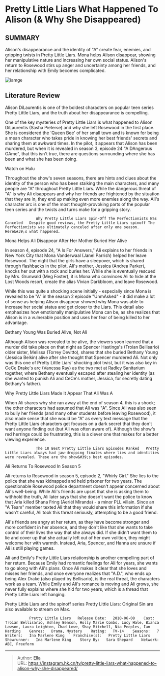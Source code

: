 # Pretty Little Liars What Happened To Alison (&amp; Why She Disappeared)


## SUMMARY 



  Alison&#39;s disappearance and the identity of &#34;A&#34; create fear, enemies, and gripping twists in Pretty Little Liars.   Mona helps Alison disappear, showing her manipulative nature and increasing her own social status.   Alison&#39;s return to Rosewood stirs up anger and uncertainty among her friends, and her relationship with Emily becomes complicated.  

![iamge](https://static1.srcdn.com/wordpress/wp-content/uploads/2020/05/1400x700-5.jpg)

## Literature Review

Alison DiLaurentis is one of the boldest characters on popular teen series Pretty Little Liars, and the truth about her disappearance is compelling.




One of the key mysteries of Pretty Little Liars is what happened to Alison DiLaurentis (Sasha Pieterse) and why she left Rosewood in the first place. She is considered the &#39;Queen Bee&#39; of her small town and is known for being a mean character who takes pride in knowing her best friends&#39; secrets and sharing them at awkward times. In the pilot, it appears that Alison has been murdered, but when it is revealed in season 3, episode 24 &#34;A DAngerous GAme&#34;, that this isn&#39;t true, there are questions surrounding where she has been and what she has been doing.




Watch on Hulu

Throughout the show&#39;s seven seasons, there are hints and clues about the identity of the person who has been stalking the main characters, and many people are &#34;A&#34; throughout Pretty Little Liars. While the dangerous threat of &#34;A&#34; is why Ali disappears and why her friends are frightened by the situation that they are in, they end up making even more enemies along the way. Ali&#39;s character arc is one of the most thought-provoking parts of the popular teen series and the twists and turns make for a gripping story.

                  Why Pretty Little Liars Spin-Off The Perfectionists Was Canceled   Despite good reviews, the Pretty Little Liars spinoff The Perfectionists was ultimately canceled after only one season. Here&#39;s what happened.    


 Mona Helps Ali Disappear After Her Mother Buried Her Alive 
          




In season 4, episode 24, &#34;A Is For Answers,&#34; Ali explains to her friends in New York City that Mona Vanderwaal (Janel Parrish) helped her leave Rosewood. The night that the girls have a sleepover, which is shared through flashbacks in the pilot, Ali&#39;s mother, Jessica (Andrea Parker), knocks her out with a rock and buries her. While she is eventually rescued by Mrs. Grunwald (Meg Foster), it is Mona who convinces Ali to hide at the Lost Woods resort, create the alias Vivian Darkbloom, and leave Rosewood.

While this was quite a shocking scene initially - especially since Mona is revealed to be &#34;A&#34; in the season 2 episode &#34;UnmAsked&#34; - it did make a lot of sense as helping Alison disappear showed why Mona was able to increase her social status and get closer to the Liars. This detail also emphasizes how emotionally manipulative Mona can be, as she realizes that Alison is in a vulnerable position and uses her fear of being killed to her advantage.



 Bethany Young Was Buried Alive, Not Ali 
          




Although Alison was revealed to be alive, the viewers soon learned that a murder did take place on that night as Spencer Hastings&#39;s (Troian Bellisario) older sister, Melissa (Torrey Devitto), shares that she buried Bethany Young (Jessica Belkin) alive after she thought that Spencer murdered Ali. Not only was this one of Pretty Little Liars&#39; shocking plot twist, but it was also key in CeCe Drake&#39;s arc (Vanessa Ray) as the two met at Radley Sanitarium together, where Bethany eventually escaped after stealing her identity (as she wanted to punish Ali and CeCe&#39;s mother, Jessica, for secretly dating Bethany&#39;s father).



 Why Pretty Little Liars Made It Appear That Ali Was A 
         

When Ali shares why she ran away at the end of season 4, this is a shock; the other characters had assumed that Ali was &#34;A&#34;. Since Ali was also seen to bully her friends (and many other students before leaving Rosewood), it also made sense that she would be &#34;A&#34; as every text message that the Pretty Little Liars characters get focuses on a dark secret that they don&#39;t want anyone finding out (but Ali was often aware of). Although the show&#39;s red herrings could be frustrating, this is a clever one that makes for a better viewing experience.




                  The 10 Best Pretty Little Liars Episodes Ranked   Pretty Little Liars always had jaw-dropping finales where lies and identities were revealed. These are the show&#39;s best episodes.   



 Ali Returns To Rosewood In Season 5 
          

Ali returns to Rosewood in season 5, episode 2, &#34;Whirly Girl.&#34; She lies to the police that she was kidnapped and held prisoner for two years. The questionable Rosewood police department doesn&#39;t appear concerned about Ali&#39;s well-being. While Ali&#39;s friends are upset that she is asking them to withhold the truth, Ali later says that she doesn&#39;t want the police to know that Aria killed Shana Fring (Aeriél Miranda) - a minor PLL villain. Since an &#34;A Team&#34; member texted Ali that they would share this information if she wasn&#39;t careful, Ali took this threat seriously, attempting to be a good friend.




Ali&#39;s friends are angry at her return, as they have become stronger and more confident in her absence, and they don&#39;t like that she wants to take control of their lives the way that she always did. If she didn&#39;t want them to lie and cover up that she actually left out of her own volition, they might welcome her with warmth. Instead, Aria, Spencer, and Hanna are unsure if Ali is still playing games.

Ali and Emily&#39;s Pretty Little Liars relationship is another compelling part of her return. Because Emily had romantic feelings for Ali for years, she wants to go along with Ali&#39;s plans. Once Ali makes it clear that she loves and misses her friends, and once everyone realizes that &#34;A.D.&#34;, who ends up being Alex Drake (also played by Bellisario), is the real threat, the characters work as a team. While Emily and Ali&#39;s romance is moving and Ali grows, she never fully explains where she hid for two years, which is a thread that Pretty Little Liars left hanging.



Pretty Little Liars and the spinoff series Pretty Little Liars: Original Sin are also available to stream on Max.







               Pretty Little Liars   Release Date:   2010-06-08    Cast:   Troian Bellisario, Ashley Benson, Holly Marie Combs, Lucy Hale, Bianca Lawson, Laura Leighton, Chad Lowe, Shay Mitchell, Nia Peeples, Ian Harding    Genres:   Drama, Mystery    Rating:   TV-14    Seasons:   7    Writers:   Ina Marlene King    Franchise(s):   Pretty Little Liars    Showrunner:   Ina Marlene King    Story By:   Sara Shepard    Network:   ABC, Freeform      

---

> Author: [Ella](https://instagram.hk.cn/)  
> URL: https://instagram.hk.cn/tv/pretty-little-liars-what-happened-to-alison-why-she-disappeared/  

